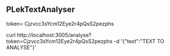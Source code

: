 ## PLekTextAnalyser

token= Cjzvcc3sYcm12Eye2r4pQsS2pezphs

curl http://localhost:3005/analyse?token=Cjzvcc3sYcm12Eye2r4pQsS2pezphs -d '{"text":"TEXT TO ANALYSE"}'

